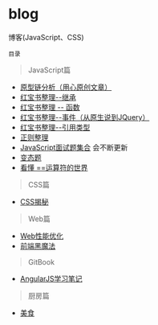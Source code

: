 # blog
博客(JavaScript、CSS)


`目录`

> JavaScript篇

  - [原型链分析（用心原创文章）](https://github.com/zgfang1993/blog/issues/1) 
  - [红宝书整理--继承](https://github.com/zgfang1993/blog/issues/16) 
  - [红宝书整理 -- 函数](https://github.com/zgfang1993/blog/issues/15) 
  - [红宝书整理--事件（从原生说到JQuery）](https://github.com/zgfang1993/blog/issues/14)  
  - [红宝书整理--引用类型](https://github.com/zgfang1993/blog/issues/11)  
  - [正则整理](https://github.com/zgfang1993/blog/issues/2)  
  - [JavaScript面试题集合](https://github.com/zgfang1993/blog/issues/6) 会不断更新  
  - [变态题](https://github.com/zgfang1993/blog/issues/13)
  - [看懂 ==运算符的世界](https://github.com/zgfang1993/blog/issues/19)
  
> CSS篇

  - [CSS揭秘](https://github.com/zgfang1993/blog/issues/4) 

> Web篇

  - [Web性能优化](https://github.com/zgfang1993/blog/issues/5) 
  - [前端黑魔法](https://github.com/zgfang1993/blog/issues/7) 
  
> GitBook

  - [AngularJS学习笔记](https://zgfang1993.gitbooks.io/angularjs/content/angularserviceintroduce_md.html)


> 厨房篇

  - [美食](https://github.com/zgfang1993/blog/issues/8)  

